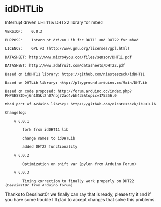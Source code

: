 idDHTLib
=======

Interrupt driven DHT11 & DHT22 library for mbed

	VERSION: 	0.0.3

	PURPOSE: 	Interrupt driven Lib for DHT11 and DHT22 for mbed.

	LICENCE:	GPL v3 (http://www.gnu.org/licenses/gpl.html)

	DATASHEET: http://www.micro4you.com/files/sensor/DHT11.pdf

	DATASHEET: http://www.adafruit.com/datasheets/DHT22.pdf
	
	Based on idDHT11 library: https://github.com/niesteszeck/idDHT11

	Based on DHTLib library: http://playground.arduino.cc/Main/DHTLib

	Based on code proposed: http://forum.arduino.cc/index.php?PHPSESSID=j6n105kl2h07nbj72ac4vbh4s5&topic=175356.0
    
    Mbed port of Arduino library: https://github.com/niesteszeck/idDHTLib

	Changelog:
	
		v 0.0.1
		
			fork from idDHT11 lib
			
			change names to idDHTLib
			
			added DHT22 functionality
		
		v 0.0.2
		
			Optimization on shift var (pylon from Arduino Forum)

		v 0.0.3

			Timing correction to finally work properly on DHT22 (Dessimat0r from Arduino forum)

Thanks to Dessimat0r we finally can say that is ready, please try it and if you have some trouble I'll glad to accept changes that solve this problems.
